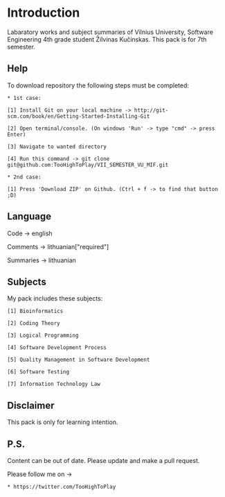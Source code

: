 Introduction
===================

Labaratory works and subject summaries of Vilnius University, Software Engineering 4th grade student Žilvinas Kučinskas. This pack is for 7th semester.

Help
----

To download repository the following steps must be completed:

    * 1st case:

    [1] Install Git on your local machine -> http://git-scm.com/book/en/Getting-Started-Installing-Git

    [2] Open terminal/console. (On windows 'Run' -> type "cmd" -> press Enter)

    [3] Navigate to wanted directory

    [4] Run this command -> git clone git@github.com:TooHighToPlay/VII_SEMESTER_VU_MIF.git

    * 2nd case:

    [1] Press 'Download ZIP' on Github. (Ctrl + f -> to find that button ;D)

Language
--------

Code -> english

Comments -> lithuanian["required"]

Summaries -> lithuanian

Subjects
--------

My pack includes these subjects:

    [1] Bioinformatics

    [2] Coding Theory

    [3] Logical Programming

    [4] Software Development Process

    [5] Quality Management in Software Development

    [6] Software Testing

    [7] Information Technology Law

Disclaimer
----------

This pack is only for learning intention.

P.S.
-----
Content can be out of date. Please update and make a pull request.

Please follow me on ->

    * https://twitter.com/TooHighToPlay
